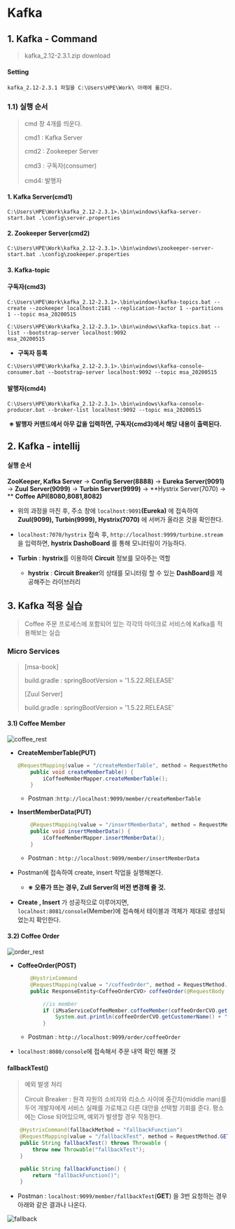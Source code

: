 # Kafka



## 1. Kafka - Command

> kafka_2.12-2.3.1.zip download



#### Setting

```
kafka_2.12-2.3.1 파일을 C:\Users\HPE\Work\ 아래에 옮긴다.
```



### 1.1) 실행 순서

> cmd 창 4개를 띄운다.
>
> cmd1 : Kafka Server
>
> cmd2 : Zookeeper Server
>
> cmd3 : 구독자(consumer)
>
> cmd4: 발행자



#### 1. Kafka Server(cmd1)

```
C:\Users\HPE\Work\kafka_2.12-2.3.1>.\bin\windows\kafka-server-start.bat .\config\server.properties
```



#### 2. Zookeeper Server(cmd2)

```
C:\Users\HPE\Work\kafka_2.12-2.3.1>.\bin\windows\zookeeper-server-start.bat .\config\zookeeper.properties
```



#### 3. Kafka-topic



#### 구독자(cmd3)

```
C:\Users\HPE\Work\kafka_2.12-2.3.1>.\bin\windows\kafka-topics.bat --create --zookeeper localhost:2181 --replication-factor 1 --partitions 1 --topic msa_20200515
```

```
C:\Users\HPE\Work\kafka_2.12-2.3.1>.\bin\windows\kafka-topics.bat --list --bootstrap-server localhost:9092
msa_20200515
```



- **구독자 등록**

```
C:\Users\HPE\Work\kafka_2.12-2.3.1>.\bin\windows\kafka-console-consumer.bat --bootstrap-server localhost:9092 --topic msa_20200515
```





#### 발행자(cmd4)

```
C:\Users\HPE\Work\kafka_2.12-2.3.1>.\bin\windows\kafka-console-producer.bat --broker-list localhost:9092 --topic msa_20200515
```

​	**※ 발행자 커맨드에서 아무 값을 입력하면, 구독자(cmd3)에서 해당 내용이 출력된다.**



## 2. Kafka - intellij



#### 실행 순서

**ZooKeeper, Kafka Server** → **Config Server(8888)** → **Eureka Server(9091)** → **Zuul Server(9099)** → **Turbin Server(9999)** → **Hystrix Server(7070) → ** **Coffee API(8080,8081,8082)**



- 위의 과정을 마친 후, 주소 창에 `localhost:9091`**(Eureka)** 에 접속하여 **Zuul(9099), Turbin(9999), Hystrix(7070)** 에 서버가 올라온 것을 확인한다.

- `localhost:7070/hystrix` 접속 후, `http://localhost:9999/turbine.stream` 을 입력하면, **hystrix DashoBoard** 를 통해 모니터링이 가능하다.
- **Turbin** : **hystrix**를 이용하여 **Circuit** 정보를 모아주는 역할
  - **hystrix** : **Circuit Breaker**의 상태를 모니터링 할 수 있는 **DashBoard**를 제공해주는 라이브러리
  





## 3. Kafka 적용 실습

> Coffee 주문 프로세스에 포함되어 있는 각각의 마이크로 서비스에 Kafka를 적용해보는 실습



### Micro Services

> [msa-book]
>
> build.gradle : springBootVersion = '1.5.22.RELEASE'
>
> [Zuul Server]
>
> build.gradle : springBootVersion = '1.5.22.RELEASE'



#### 3.1) Coffee Member

![coffee_rest](https://user-images.githubusercontent.com/58682321/82107353-ea7e7780-9761-11ea-8341-6449908edc53.PNG)



- **CreateMemberTable(PUT)**

  ```java
  @RequestMapping(value = "/createMemberTable", method = RequestMethod.PUT)
      public void createMemberTable() {
          iCoffeeMemberMapper.createMemberTable();
      }
  ```

  - Postman :`http://localhost:9099/member/createMemberTable` 

    

- **InsertMemberData(PUT)**

  ```java
      @RequestMapping(value = "/insertMemberData", method = RequestMethod.PUT)
      public void insertMemberData() {
          iCoffeeMemberMapper.insertMemberData();
      }
  ```

  - Postman : `http://localhost:9099/member/insertMemberData`

    

- Postman에 접속하여 create, insert 작업을 실행해본다.
  - **※ 오류가 뜨는 경우, Zull Server의 버전 변경해 줄 것.**

- **Create , Insert** 가 성공적으로 이루어지면, `localhost:8081/console`(Member)에 접속해서 테이블과 객체가 제대로 생성되었는지 확인한다.



#### 3.2) Coffee Order

![order_rest](https://user-images.githubusercontent.com/58682321/82108496-d2125b00-9769-11ea-87f3-fe17a09d5516.PNG)



- **CoffeeOrder(POST)**

  ```java
      @HystrixCommand
      @RequestMapping(value = "/coffeeOrder", method = RequestMethod.POST)
      public ResponseEntity<CoffeeOrderCVO> coffeeOrder(@RequestBody CoffeeOrderCVO coffeeOrderCVO) {
  
          //is member
          if (iMsaServiceCoffeeMember.coffeeMember(coffeeOrderCVO.getCustomerName())) {
              System.out.println(coffeeOrderCVO.getCustomerName() + " is a member!");
          }
  ```

  - Postman : `http://localhost:9099/order/coffeeOrder`

- `localhost:8080/console`에 접속해서 주문 내역 확인 해볼 것





#### fallbackTest()

> 예외 발생 처리
>
> Circuit Breaker : 원격 자원의 소비자와 리소스 사이에 중간자(middle man)를 두어 개발자에게 서비스 실패를 가로채고 다른 대안을 선택할 기회를 준다. 평소에는 Close 되어있으며, 예외가 발생할 경우 작동한다.

```java
    @HystrixCommand(fallbackMethod = "fallbackFunction")
    @RequestMapping(value = "/fallbackTest", method = RequestMethod.GET)
    public String fallbackTest() throws Throwable {
        throw new Throwable("fallbackTest");
    }

    public String fallbackFunction() {
        return "fallbackFunction()";
    }
```

- Postman : `localhost:9099/member/fallbackTest`(**GET**) 을 3번 요청하는 경우 아래와 같은 결과나 나온다.

  

![fallback](https://user-images.githubusercontent.com/58682321/82108732-8d87bf00-976b-11ea-87c3-6963e52dcb3a.PNG)